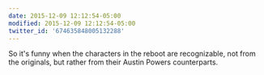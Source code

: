 ```yaml
---
date: 2015-12-09 12:12:54-05:00
modified: 2015-12-09 12:12:54-05:00
twitter_id: '674635848005132288'
---
```


  So it's funny when the characters in the reboot are recognizable, not from the originals, but rather from their Austin Powers counterparts.